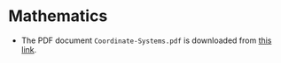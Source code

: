 # Mathematics

- The PDF document `Coordinate-Systems.pdf` is downloaded from [this link](https://people.cs.clemson.edu/~dhouse/courses/401/notes/coord-systems.pdf).
